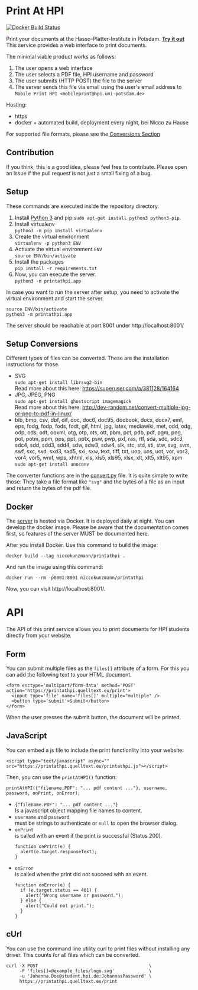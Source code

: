 # Print At HPI

[![Docker Build Status](https://img.shields.io/docker/build/niccokunzmann/printathpi.svg)](https://hub.docker.com/r/niccokunzmann/printathpi/builds/)

Print your documents at the Hasso-Platter-Institute in Potsdam. [**Try it out**][server]
This service provides a web interface to print documents.

The minimal viable product works as follows:

1. The user opens a web interface
2. The user selects a PDF file, HPI username and password
3. The user submits (HTTP POST) the file to the server
4. The server sends this file via email using the user's email address to `Mobile Print HPI <mobileprint@hpi.uni-potsdam.de>`

Hosting:
- https
- docker + automated build, deployment every night, bei Nicco zu Hause

For supported file formats, please see the [Conversions Section][conversions]

Contribution
------------

If you think, this is a good idea, please feel free to contribute.
Please open an issue if the pull request is not just a small fixing of a bug.

Setup
-----

These commands are executed inside the repository directory.

1. Install [Python 3][py] and pip
   `sudo apt-get install python3 python3-pip`.
2. Install virtualenv  
   `python3 -m pip install virtualenv`
3. Create the virtual environment  
   `virtualenv -p python3 ENV`
4. Activate the virtual environment `ENV`  
   `source ENV/bin/activate`
5. Install the packages  
   `pip install -r requirements.txt`
6. Now, you can execute the server.  
   `python3 -m printathpi.app`

In case you want to run the server after setup,
you need to activate the virtual environment and start the server.

```
source ENV/bin/activate
python3 -m printathpi.app
```

The server should be reachable at port 8001 under http://localhost:8001/

Setup Conversions
-----------------
[conversions]: #setup-conversions

Different types of files can be converted.
These are the installation instructions for those.

- SVG  
  `sudo apt-get install librsvg2-bin`  
  Read more about this here: https://superuser.com/a/381128/164164
- JPG, JPEG, PNG  
  `sudo apt-get install ghostscript imagemagick`  
  Read more about this here: http://dev-random.net/convert-multiple-jpg-or-png-to-pdf-in-linux/
- bib, bmp, csv, dbf, dif, doc, doc6, doc95, docbook, docx, docx7, emf, eps, fodg, fodp, fods, fodt, gif, html, jpg, latex, mediawiki, met, odd, odg, odp, ods, odt, ooxml, otg, otp, ots, ott, pbm, pct, pdb, pdf, pgm, png, pot, potm, ppm, pps, ppt, pptx, psw, pwp, pxl, ras, rtf, sda, sdc, sdc3, sdc4, sdd, sdd3, sdd4, sdw, sdw3, sdw4, slk, stc, std, sti, stw, svg, svm, swf, sxc, sxd, sxd3, sxd5, sxi, sxw, text, tiff, txt, uop, uos, uot, vor, vor3, vor4, vor5, wmf, wps, xhtml, xls, xls5, xls95, xlsx, xlt, xlt5, xlt95, xpm  
  `sudo apt-get install unoconv`

The converter functions are in the [convert.py][convert] file.
It is quite simple to write those: They take a file format like `"svg"` and the bytes of a
file as an input and return the bytes of the pdf file.

Docker
------

The [server][server] is hosted via Docker.
It is deployed daily at night.
You can develop the docker image.
Please be aware that the documentation comes first, so features
of the server MUST be documented here.

After you install Docker.
Use this command to build the image:

```
docker build --tag niccokunzmann/printathpi .
```

And run the image using this command:

```
docker run --rm -p8001:8001 niccokunzmann/printathpi
```

Now, you can visit http://localhost:8001/.

API
===

The API of this print service allows you to print documents for HPI students directly from
your website.

Form
----

You can submit multiple files as the `files[]` attribute of a form.
For this you can add the following text to your HTML document.

    <form enctype='multipart/form-data' method='POST' action='https://printathpi.quelltext.eu/print'> 
      <input type='file' name='files[]' multiple="multiple" />
      <button type='submit'>Submit</button>
    </form>
    
When the user presses the submit button, the document will be printed.

JavaScript
----------

You can embed a js file to include the print functionlity into your website:

    <script type="text/javascript" async="" src="https://printathpi.quelltext.eu/printathpi.js"></script>

Then, you can use the `printAtHPI()` function:

    printAtHPI({"filename.PDF": "... pdf content ..."}, username, password, onPrint, onError);

- `{"filename.PDF": "... pdf content ..."}`  
  Is a javascript object mapping file names to content.
- `username` and `password`  
  must be strings to authenticate or `null` to open the browser dialog.
- `onPrint`  
  is called with an event if the print is successful (Status 200).
  ```
  function onPrint(e) {
    alert(e.target.responseText);
  }
  ```
- `onError`  
  is called when the print did not succeed with an event.
  ```
  function onError(e) {
    if (e.target.status == 401) {
      alert("Wrong username or password.");
    } else {
      alert("Could not print.");
    }
  }
  ```

cUrl
----

You can use the command line utility curl to print files without installing any driver.
This counts for all files which can be converted.

```
curl -X POST                                          \
     -F 'files[]=@example_files/logo.svg'             \
     -u 'Johanna.Doe@student.hpi.de:JohannasPassword' \
     https://printathpi.quelltext.eu/print
```




[py]: https://www.python.org/
[server]: https://printathpi.quelltext.eu
[convert]: https://github.com/niccokunzmann/printathpi/blob/master/printathpi/convert.py



